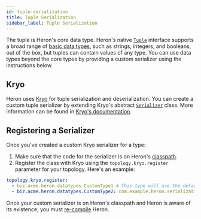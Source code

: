 ```yaml
---
id: tuple-serialization
title: Tuple Serialization
sidebar_label: Tuple Serialization
---
```


The tuple is Heron's core data type. Heron's native
[`Tuple`](/api/org/apache/heron/api/tuple/Tuple.html) interface supports
a broad range of [basic data types](../data-model/#using-tuples), such as
strings, integers, and booleans, out of the box, but tuples can contain values
of any type. You can use data types beyond the core types by providing a custom
serializer using the instructions below.

## Kryo

Heron uses [Kryo](https://github.com/EsotericSoftware/kryo) for tuple
serialization and deserialization. You can create a custom tuple serializer by
extending Kryo's abstract
[`Serializer`](http://code.google.com/p/kryo/source/browse/trunk/src/com/esotericsoftware/kryo/Serializer.java)
class. More information can be found in [Kryo's
documentation](https://github.com/EsotericSoftware/kryo#serializers).

## Registering a Serializer

Once you've created a custom Kryo serializer for a type:

1. Make sure that the code for the serializer is on Heron's
[classpath](../compiling/compiling/#classpath).
2. Register the class with Kryo using the `topology.kryo.register` parameter for
your topology. Here's an example:

  ```yaml
  topology.kryo.register:
    - biz.acme.heron.datatypes.CustomType1 # This type will use the default FieldSerializer
    - biz.acme.heron.datatypes.CustomType2: com.example.heron.serialization.CustomSerializer
  ```

Once your custom serializer is on Heron's classpath and Heron is aware of its
existence, you must [re-compile](../compiling/compiling) Heron.